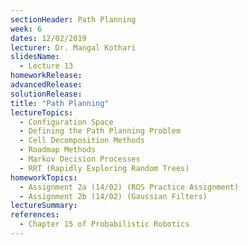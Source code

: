 ```yaml
---
sectionHeader: Path Planning
week: 6
dates: 12/02/2019
lecturer: Dr. Mangal Kothari
slidesName:
  - Lecture 13
homeworkRelease:
advancedRelease:
solutionRelease:
title: "Path Planning"
lectureTopics:
  - Configuration Space
  - Defining the Path Planning Problem
  - Cell Decomposition Methods
  - Roadmap Methods
  - Markov Decision Processes
  - RRT (Rapidly Exploring Random Trees)
homeworkTopics:
  - Assignment 2a (14/02) (ROS Practice Assignment)
  - Assignment 2b (14/02) (Gaussian Filters)
lectureSummary:
references:
  - Chapter 15 of Probabilistic Robotics
---
```

